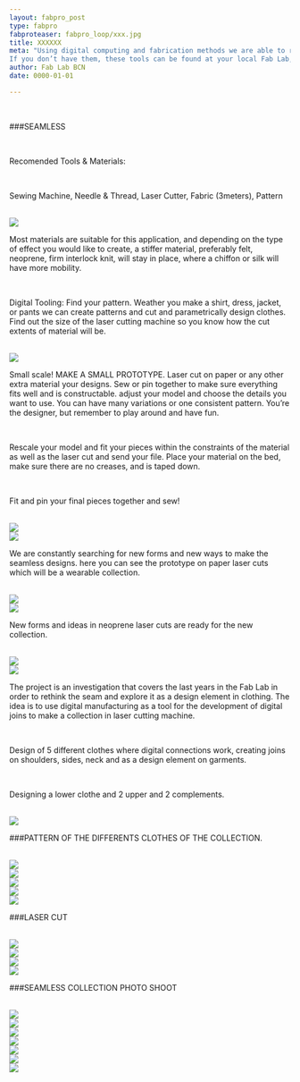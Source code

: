 ```yaml
---
layout: fabpro_post
type: fabpro
fabproteaser: fabpro_loop/xxx.jpg
title: XXXXXX
meta: "Using digital computing and fabrication methods we are able to rapidly prototype and assemble new designs. You can use any 2D or 3D software to create patterns ready for cutting. The machines allow a us a wide range of possibilities, so try to take advantage of the accuracy, precision, and repetitions these machines can achieve.
If you don’t have them, these tools can be found at your local Fab Lab, tech shop, or digital fabrication laboratory (if you don’t have them at home, and aside from the laser cutter, you probably will) book a time slot for fabrication with your local fablab or tech shop."
author: Fab Lab BCN
date: 0000-01-01

---
```


<br>

###SEAMLESS

<br>

Recomended Tools & Materials:

<br>

Sewing Machine, Needle & Thread, Laser Cutter, Fabric (3meters), Pattern

<br>

<img src="{{site.baseurl}}{{ site.url }}/img/projects/fabtextiles_seamless/1.jpg">

<br>

Most materials are suitable for this application, and depending on the type of effect you would like to create, a stiffer material, preferably felt, neoprene, firm interlock knit, will stay in place, where a chiffon or silk will have more mobility.

<br>

Digital Tooling: Find your pattern.  Weather you make a shirt, dress, jacket, or pants we can create patterns and cut and parametrically design clothes.  Find out the size of the laser cutting machine so you know how the cut extents of material will be.

<br>

<img src="{{site.baseurl}}{{ site.url }}/img/projects/fabtextiles_seamless/2.jpg">

<br>

Small scale! MAKE A SMALL PROTOTYPE.   Laser cut on paper or any other extra material your designs.  Sew or pin together to make sure everything fits well and is constructable.  adjust your model and choose the details you want to use.  You can have many variations or one consistent pattern.   You’re the designer, but remember to play around and have fun.

<br>

Rescale your model and fit your pieces within the constraints of the material as well as the laser cut and send your file.  Place your material on the bed, make sure there are no creases, and is taped down.

<br>

Fit and pin your final pieces together and sew!

<br>

<img src="{{site.baseurl}}{{ site.url }}/img/projects/fabtextiles_seamless/3.jpg">

<br>

<img src="{{site.baseurl}}{{ site.url }}/img/projects/fabtextiles_seamless/4.jpg">

<br>

We are constantly searching for new forms and new ways to make the seamless designs. here you can see the prototype on paper laser cuts which will be a wearable collection.

<br>

<img src="{{site.baseurl}}{{ site.url }}/img/projects/fabtextiles_seamless/5.jpg">

<br>

<img src="{{site.baseurl}}{{ site.url }}/img/projects/fabtextiles_seamless/6.jpg">

<br>

New forms and ideas in neoprene laser cuts are ready for the new collection.

<br>

<img src="{{site.baseurl}}{{ site.url }}/img/projects/fabtextiles_seamless/7.jpg">

<br>

<img src="{{site.baseurl}}{{ site.url }}/img/projects/fabtextiles_seamless/8.jpg">

<br>

The project is an investigation that covers the last years in the Fab Lab in order to rethink the seam and explore it as a design element in clothing. The idea is to use digital manufacturing as a tool for the development of digital joins to make a collection in laser cutting machine.

<br>

Design of 5 different clothes where digital connections work, creating joins on shoulders, sides, neck and as a design element on garments.

<br>

Designing a lower clothe and 2 upper and 2 complements.

<br>

<img src="{{site.baseurl}}{{ site.url }}/img/projects/fabtextiles_seamless/9.jpg">

<br>

###PATTERN OF THE DIFFERENTS CLOTHES OF THE COLLECTION.

<br>

<img src="{{site.baseurl}}{{ site.url }}/img/projects/fabtextiles_seamless/10.jpg">

<br>

<img src="{{site.baseurl}}{{ site.url }}/img/projects/fabtextiles_seamless/11.jpg">

<br>

<img src="{{site.baseurl}}{{ site.url }}/img/projects/fabtextiles_seamless/12.jpg">

<br>

<img src="{{site.baseurl}}{{ site.url }}/img/projects/fabtextiles_seamless/13.jpg">

<br>

<img src="{{site.baseurl}}{{ site.url }}/img/projects/fabtextiles_seamless/14.jpg">

<br>

###LASER CUT

<br>

<img src="{{site.baseurl}}{{ site.url }}/img/projects/fabtextiles_seamless/15.jpg">

<br>

<img src="{{site.baseurl}}{{ site.url }}/img/projects/fabtextiles_seamless/16.jpg">

<br>

<img src="{{site.baseurl}}{{ site.url }}/img/projects/fabtextiles_seamless/17.jpg">

<br>

<img src="{{site.baseurl}}{{ site.url }}/img/projects/fabtextiles_seamless/18.jpg">

<br>

###SEAMLESS COLLECTION PHOTO SHOOT

<br>

<img src="{{site.baseurl}}{{ site.url }}/img/projects/fabtextiles_seamless/19.jpg">

<br>

<img src="{{site.baseurl}}{{ site.url }}/img/projects/fabtextiles_seamless/20.jpg">

<br>

<img src="{{site.baseurl}}{{ site.url }}/img/projects/fabtextiles_seamless/21.jpg">

<br>

<img src="{{site.baseurl}}{{ site.url }}/img/projects/fabtextiles_seamless/22.jpg">

<br>

<img src="{{site.baseurl}}{{ site.url }}/img/projects/fabtextiles_seamless/23.jpg">

<br>

<img src="{{site.baseurl}}{{ site.url }}/img/projects/fabtextiles_seamless/24.jpg">

<br>

<img src="{{site.baseurl}}{{ site.url }}/img/projects/fabtextiles_seamless/25.jpg">





